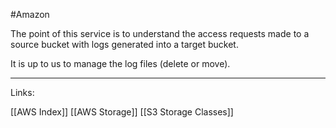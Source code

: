 #Amazon 

The point of this service is to understand the access requests made to a source bucket with logs generated into a target bucket. 

It is up to us to manage the log files (delete or move).

---
Links:

[[AWS Index]]
[[AWS Storage]]
[[S3 Storage Classes]]